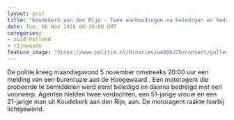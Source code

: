 ```yaml
---
layout: post
title: "Koudekerk aan den Rijn - Twee aanhoudingen na beledigen en bedreigen agent"
date: Tue, 06 Nov 2018 06:26:00 GMT
categories: 
- zuid-holland 
- rijnwoude 
feature_image: "https://www.politie.nl/binaries/w400h225/content/gallery/politie/stockfotos/infra-en-voertuigen/holster-van-motoragent.jpg"
---
```


De politie kreeg maandagavond 5 november omstreeks 20:00 uur een melding van een burenruzie aan de Hoogewaard . Een motoragent die probeerde te bemiddelen werd eerst beledigd en daarna bedreigd met een voorwerp. Agenten hielden twee verdachten, een 51-jarige vrouw en een 21-jarige man uit Koudekerk aan den Rijn, aan. De motoragent raakte hierbij lichtgewond.
